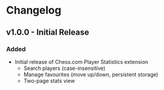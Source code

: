 # Changelog

## v1.0.0 - Initial Release

### Added
- Initial release of Chess.com Player Statistics extension
  - Search players (case-insensitive)
  - Manage favourites (move up/down, persistent storage)
  - Two-page stats view